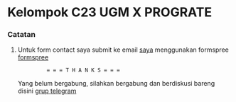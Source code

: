 # Kelompok C23 UGM X PROGRATE


### Catatan

1. Untuk form contact saya submit ke email [saya](https://mail.google.com/mail/u/0/#inbox?compose=CllgCJfqbppRwtWWMnpMHBXgxFFLDQHgTxwZTNnVkzPwtmwrWNjXDfwkpCWNkHNcJBjGPJGlmvq) menggunakan formspree [formspree](https://formspree.io/) 


				= = = T H A N K S = = =

	Yang belum bergabung, silahkan bergabung dan berdiskusi bareng 
	disini [grup telegram](https://t.me/joinchat/JVLEpkzx2nNKGDSClVtpkA)

